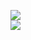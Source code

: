 [![](https://img.shields.io/badge/Made%20With-Github%20Spray-lightgrey.svg?style=for-the-badge&logo=github)](https://github.com/Annihil/github-spray#2699)  
[![](https://i.imgur.com/2DrTn0Z.gif)](https://github.com/Annihil/github-spray)